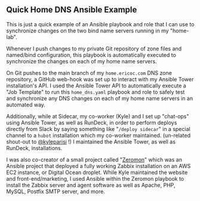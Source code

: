 ## Quick Home DNS Ansible Example

This is just a quick example of an Ansible playbook and role that I can use to synchronize
changes on the two bind name servers running in my "home-lab".

Whenever I push changes to my private Git repository of zone files and named/bind configuration,
this playbook is automatically executed to synchronize the changes on each of my home name servers.

On Git pushes to the main branch of my `home.ericoc.com` DNS zone repository, a GitHub web-hook was set up to interact with
my Ansible Tower installation's API. I used the Ansible Tower API to automatically execute a "Job Template" to run this `home_dns.yaml`
playbook and role to safely test and synchronize any DNS changes on each of my home name servers in an automated way.

Additionally, while at Sidecar, my co-worker (Kyle) and I set up "chat-ops" using Ansible Tower, as well as RunDeck,
in order to perform deploys directly from Slack by saying something like "`/deploy sidecar`" in a special channel to
a `hubot` installation which my co-worker maintained. (un-related shout-out to [@kyleparisi](https://github.com/kyleparisi/) !) I maintained the Ansible Tower, as well as RunDeck, installations.

I was also co-creator of a small project called "[Zeromon](https://github.com/zeromonio/zeromon)" which was an Ansible project that deployed a fully working Zabbix installation on an AWS EC2 instance, or Digital Ocean droplet. While Kyle maintained the website and front-end/marketing, I used Ansible within the Zeromon playbook to install the Zabbix server and agent software as well as Apache, PHP, MySQL, Postfix SMTP server, and more.

